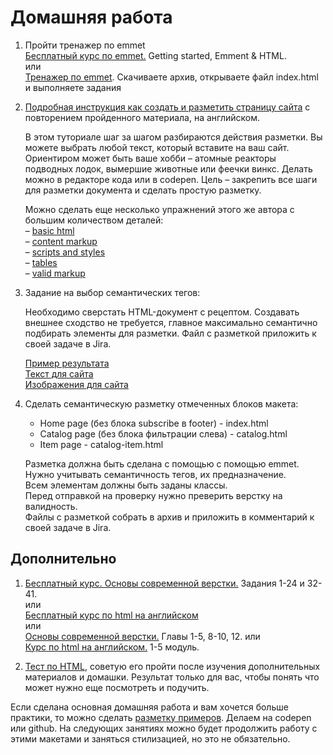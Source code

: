 # Домашняя работа

1. Пройти тренажер по emmet    
   [Бесплатный курс по emmet.](https://www.udemy.com/course/emmet-start-coding-html-and-css-fast-and-easy/) Getting started, Emment & HTML.    
   или    
   [Тренажер по emmet](https://github.com/kushedow/learnEmmet). Скачиваете архив, открываете файл index.html и выполняете задания  
   
2. [Подробная инструкция как создать и разметить страницу сайта](https://russmaxdesign.github.io/maxdesign-slides/01-html/106-creating-document.html) с повторением пройденного материала, на английском.

   В этом туториале шаг за шагом разбираются действия разметки. Вы можете выбрать любой текст, который вставите на ваш сайт. Ориентиром может быть ваше хобби – атомные реакторы подводных лодок, вымершие животные или феечки винкс. Делать можно в редакторе кода или в codepen. Цель – закрепить все шаги для разметки документа и сделать простую разметку. 

   Можно сделать еще несколько упражнений этого же автора с большим количеством деталей:     
   – [basic html](https://github.com/russmaxdesign/maxdesign-slides/blob/master/01-html/lesson01.pdf)    
   – [content markup](https://github.com/russmaxdesign/maxdesign-slides/blob/master/01-html/lesson02.pdf)    
   – [scripts and styles](https://github.com/russmaxdesign/maxdesign-slides/blob/master/01-html/lesson03.pdf)    
   – [tables](https://github.com/russmaxdesign/maxdesign-slides/blob/master/01-html/lesson04.pdf)   
   – [valid markup](https://github.com/russmaxdesign/maxdesign-slides/blob/master/01-html/lesson06.pdf)   

4. Задание на выбор семантических тегов:

   Необходимо сверстать HTML-документ с рецептом. Создавать внешнее сходство не требуется, главное максимально семантично подбирать элементы для разметки. Файл с разметкой приложить к своей задаче в Jira.
   
   [Пример результата](lesson-2/img/example.png)    
   [Текст для сайта](lesson-2/text.doc)    
   [Изображения для сайта](lesson-2/img)    

6. Сделать семантическую разметку отмеченных блоков макета:
   
   - Home page (без блока subscribe в footer) - index.html
   - Catalog page (без блока фильтрации слева) - catalog.html
   - Item page - catalog-item.html
   
   Разметка должна быть сделана с помощью с помощью emmet.   
   Нужно учитывать семантичность тегов, их предназначение.   
   Всем элементам должны быть заданы классы.    
   Перед отправкой на проверку нужно преверить верстку на валидность.    
   Файлы с разметкой собрать в архив и приложить в комментарий к своей задаче в Jira.   

## Дополнительно

1. [Бесплатный курс. Основы современной верстки.](https://code-basics.com/ru/languages/html) Задания 1-24 и 32-41.    
   или     
   [Бесплатный курс по html на английском](https://www.freecodecamp.org/learn/2022/responsive-web-design/learn-html-by-building-a-cat-photo-app/)   
   или    
   [Основы современной верстки.](https://ru.hexlet.io/courses/layout-designer-basics) Главы 1-5, 8-10, 12.
   или    
   [Курс по html на английском.](https://www.scaler.com/topics/html/) 1-5 модуль.

2. [Тест по HTML](https://ru.w3docs.com/quiz-start/osnovy-html), советую его пройти после изучения дополнительных материалов и домашки. Результат только для вас, чтобы понять что может нужно еще посмотреть и подучить. 

Если сделана основная домашняя работа и вам хочется больше практики, то можно сделать [разметку примеров](test-projects.md). Делаем на codepen или github.
На следующих занятиях можно будет продолжить работу с этими макетами и заняться стилизацией, но это не обязательно. 

